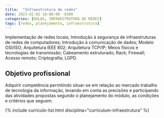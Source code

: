 ```yaml
---
title:  "Infraestrutura de redes"
date: 2023-02-02 10:00:00 -0300
categories: [AULAS, INFRAESTRUTURA DE REDES]
tags: [redes, planejamento, infraestrutura]
---
```

Implementação de redes locais; Introdução à segurança de infraestruturas de redes de computadores; Introdução à comunicação de dados; Modelo OSI/ISO; Arquitetura IEEE 802; Arquitetura TCP/IP; Meios físicos e tecnologias de transmissão; Cabeamento estruturado; Rack; Firewall; Acesso remoto; Criptografia; LGPD.

## Objetivo profissional

Adquirir competência permitindo situar-se em relação ao mercado trabalho de tecnologia da informação, levando em conta as precisões e participando das atividades propostas segundo o planejamento do módulo, as condições e critérios que seguem.

{% include curriculo-list.html disciplina="curriculum-infraestrutura" %}
